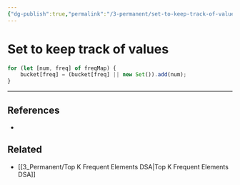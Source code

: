 ```yaml
---
{"dg-publish":true,"permalink":"/3-permanent/set-to-keep-track-of-values/","tags":["code/question","code/javascript"],"created":"2023-07-19T06:15:40.097-05:00","updated":"2023-09-05T14:40:16.814-05:00"}
---
```


# Set to keep track of values

```javascript
for (let [num, freq] of freqMap) {
	bucket[freq] = (bucket[freq] || new Set()).add(num);
}
```

---

## References
- 

## Related
- [[3_Permanent/Top K Frequent Elements DSA\|Top K Frequent Elements DSA]]